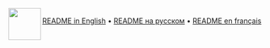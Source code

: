 <img align="left" width="64" height="64" src="https://hsto.org/webt/8c/nt/ku/8cntkuotjbfc1aiirrepb4xb4o4.png"></img>
<br>
[README in English](README.en.md) • [README на русском](README.ru.md) • [README en français](README.fr.md)
